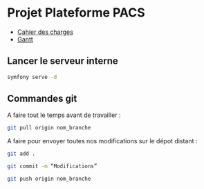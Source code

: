# Projet Plateforme PACS

-  [Cahier des charges](https://docs.google.com/document/d/180JOUNCo4_jzBkek-JFCUXFFabEzrM3o/edit?pli=1)
-  [Gantt](https://docs.google.com/spreadsheets/d/16DjTfLwqH-vK7sKKc6DJYYvVggpnn4S9ldSixgz56y4/edit#gid=0)

## Lancer le serveur interne

```bash
symfony serve -d
```
## Commandes git

A faire tout le temps avant de travailler :

```bash
git pull origin nom_branche
```

A faire pour envoyer toutes nos modifications sur le dépot distant :
```bash
git add .
```
```bash
git commit -m “Modifications”
```
```bash
git push origin nom_branche
```
